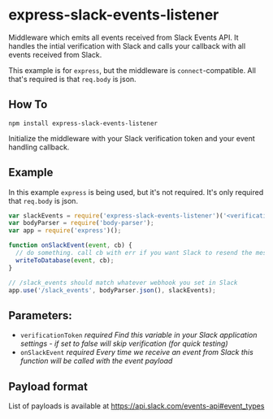 # express-slack-events-listener

Middleware which emits all events received from Slack Events API. It handles the intial verification with Slack and calls your callback with all events received from Slack.

This example is for `express`, but the middleware is `connect`-compatible. All that's required is that `req.body` is json.

## How To
`npm install express-slack-events-listener`

Initialize the middleware with your Slack verification token and your event handling callback.

## Example

In this example `express` is being used, but it's not required. It's only required that `req.body` is json.

``` javascript
var slackEvents = require('express-slack-events-listener')('<verificationToken>', onSlackEvent);
var bodyParser = require('body-parser');
var app = require('express')();

function onSlackEvent(event, cb) {
  // do something. call cb with err if you want Slack to resend the message (your database might be down)
  writeToDatabase(event, cb);
}

// /slack_events should match whatever webhook you set in Slack
app.use('/slack_events', bodyParser.json(), slackEvents);
```

## Parameters:

- `verificationToken` *required* *Find this variable in your Slack application settings - if set to false will skip verification (for quick testing)*
- `onSlackEvent` *required* *Every time we receive an event from Slack this function will be called with the event payload*

## Payload format
List of payloads is available at https://api.slack.com/events-api#event_types

